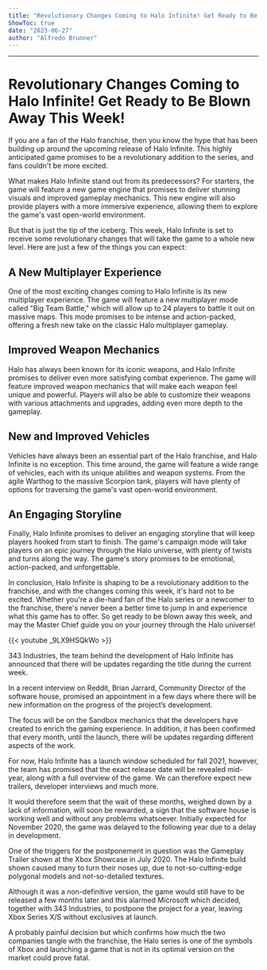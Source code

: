 ```yaml
---
title: "Revolutionary Changes Coming to Halo Infinite! Get Ready to Be Blown Away This Week!"
ShowToc: true 
date: "2023-06-27"
author: "Alfredo Brunner"
---
```

*****
# Revolutionary Changes Coming to Halo Infinite! Get Ready to Be Blown Away This Week!

If you are a fan of the Halo franchise, then you know the hype that has been building up around the upcoming release of Halo Infinite. This highly anticipated game promises to be a revolutionary addition to the series, and fans couldn't be more excited.

What makes Halo Infinite stand out from its predecessors? For starters, the game will feature a new game engine that promises to deliver stunning visuals and improved gameplay mechanics. This new engine will also provide players with a more immersive experience, allowing them to explore the game's vast open-world environment.

But that is just the tip of the iceberg. This week, Halo Infinite is set to receive some revolutionary changes that will take the game to a whole new level. Here are just a few of the things you can expect:

## A New Multiplayer Experience

One of the most exciting changes coming to Halo Infinite is its new multiplayer experience. The game will feature a new multiplayer mode called "Big Team Battle," which will allow up to 24 players to battle it out on massive maps. This mode promises to be intense and action-packed, offering a fresh new take on the classic Halo multiplayer gameplay.

## Improved Weapon Mechanics

Halo has always been known for its iconic weapons, and Halo Infinite promises to deliver even more satisfying combat experience. The game will feature improved weapon mechanics that will make each weapon feel unique and powerful. Players will also be able to customize their weapons with various attachments and upgrades, adding even more depth to the gameplay.

## New and Improved Vehicles

Vehicles have always been an essential part of the Halo franchise, and Halo Infinite is no exception. This time around, the game will feature a wide range of vehicles, each with its unique abilities and weapon systems. From the agile Warthog to the massive Scorpion tank, players will have plenty of options for traversing the game's vast open-world environment.

## An Engaging Storyline

Finally, Halo Infinite promises to deliver an engaging storyline that will keep players hooked from start to finish. The game's campaign mode will take players on an epic journey through the Halo universe, with plenty of twists and turns along the way. The game's story promises to be emotional, action-packed, and unforgettable.

In conclusion, Halo Infinite is shaping to be a revolutionary addition to the franchise, and with the changes coming this week, it's hard not to be excited. Whether you're a die-hard fan of the Halo series or a newcomer to the franchise, there's never been a better time to jump in and experience what this game has to offer. So get ready to be blown away this week, and may the Master Chief guide you on your journey through the Halo universe!

{{< youtube _9LX9HSQkWo >}} 



343 Industries, the team behind the development of Halo Infinite has announced that there will be updates regarding the title during the current week.
 
In a recent interview on Reddit, Brian Jarrard, Community Director of the software house, promised an appointment in a few days where there will be new information on the progress of the project’s development.
 
The focus will be on the Sandbox mechanics that the developers have created to enrich the gaming experience. In addition, it has been confirmed that every month, until the launch, there will be updates regarding different aspects of the work.
 
For now, Halo Infinite has a launch window scheduled for fall 2021, however, the team has promised that the exact release date will be revealed mid-year, along with a full overview of the game. We can therefore expect new trailers, developer interviews and much more.
 
It would therefore seem that the wait of these months, weighed down by a lack of information, will soon be rewarded, a sign that the software house is working well and without any problems whatsoever. Initially expected for November 2020, the game was delayed to the following year due to a delay in development.
 
One of the triggers for the postponement in question was the Gameplay Trailer shown at the Xbox Showcase in July 2020. The Halo Infinite build shown caused many to turn their noses up, due to not-so-cutting-edge polygonal models and not-so-detailed textures.
 
Although it was a non-definitive version, the game would still have to be released a few months later and this alarmed Microsoft which decided, together with 343 Industries, to postpone the project for a year, leaving Xbox Series X/S without exclusives at launch.
 
A probably painful decision but which confirms how much the two companies tangle with the franchise, the Halo series is one of the symbols of Xbox and launching a game that is not in its optimal version on the market could prove fatal.




